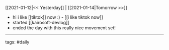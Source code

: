 [[2021-01-12|<< Yesterday]] | [[2021-01-14|Tomorrow >>]]

- hi i like [[tiktok]] now :) - [[i like tiktok now]]
- started [[kairosoft-devlog]]
- ended the day with this really nice movement set!
___
tags: #daily

